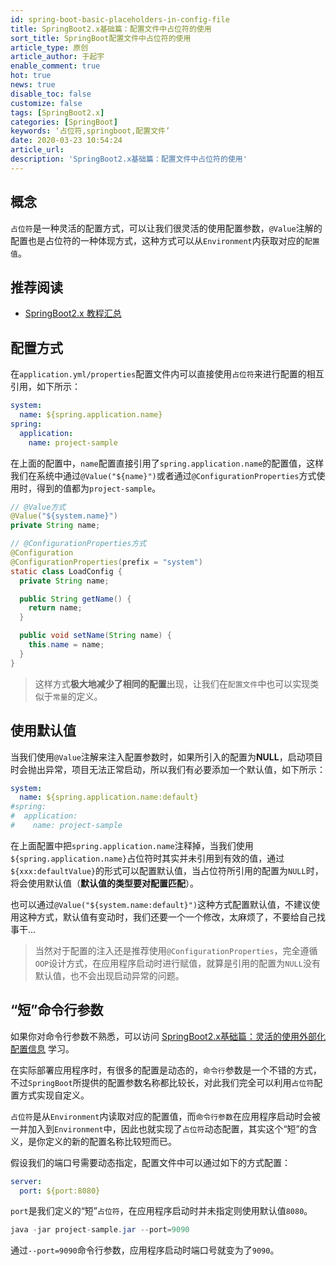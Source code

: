 ```yaml
---
id: spring-boot-basic-placeholders-in-config-file
title: SpringBoot2.x基础篇：配置文件中占位符的使用
sort_title: SpringBoot配置文件中占位符的使用
article_type: 原创
article_author: 于起宇
enable_comment: true
hot: true
news: true
disable_toc: false
customize: false
tags: [SpringBoot2.x]
categories: [SpringBoot]
keywords: ‘占位符,springboot,配置文件’
date: 2020-03-23 10:54:24
article_url:
description: 'SpringBoot2.x基础篇：配置文件中占位符的使用'
---
```


## 概念

`占位符`是一种灵活的配置方式，可以让我们很灵活的使用配置参数，`@Value`注解的配置也是占位符的一种体现方式，这种方式可以从`Environment`内获取对应的`配置值`。

## 推荐阅读
- [SpringBoot2.x 教程汇总](http://blog.yuqiyu.com/spring-boot-2-x-articles.html)

## 配置方式

在`application.yml/properties`配置文件内可以直接使用`占位符`来进行配置的相互引用，如下所示：

```yaml
system:
  name: ${spring.application.name}
spring:
  application:
    name: project-sample
```

在上面的配置中，`name`配置直接引用了`spring.application.name`的配置值，这样我们在系统中通过`@Value("${name}")`或者通过`@ConfigurationProperties`方式使用时，得到的值都为`project-sample`。

```java
// @Value方式
@Value("${system.name}")
private String name;

// @ConfigurationProperties方式
@Configuration
@ConfigurationProperties(prefix = "system")
static class LoadConfig {
  private String name;

  public String getName() {
    return name;
  }

  public void setName(String name) {
    this.name = name;
  }
}
```

> 这样方式**极大地减少了相同的配置**出现，让我们在`配置文件`中也可以实现类似于`常量`的定义。

## 使用默认值

当我们使用`@Value`注解来注入配置参数时，如果所引入的配置为**NULL**，启动项目时会抛出异常，项目无法正常启动，所以我们有必要添加一个默认值，如下所示：

```yaml
system:
  name: ${spring.application.name:default}
#spring:
#  application:
#    name: project-sample
```

在上面配置中把`spring.application.name`注释掉，当我们使用`${spring.application.name}`占位符时其实并未引用到有效的值，通过`${xxx:defaultValue}`的形式可以配置默认值，当占位符所引用的配置为`NULL`时，将会使用默认值（**默认值的类型要对配置匹配**）。

也可以通过`@Value("${system.name:default}")`这种方式配置默认值，不建议使用这种方式，默认值有变动时，我们还要一个一个修改，太麻烦了，不要给自己找事干...

> 当然对于配置的注入还是推荐使用`@ConfigurationProperties`，完全遵循`OOP`设计方式，在应用程序启动时进行赋值，就算是引用的配置为`NULL`没有默认值，也不会出现启动异常的问题。

## “短”命令行参数

如果你对命令行参数不熟悉，可以访问 [SpringBoot2.x基础篇：灵活的使用外部化配置信息](https://blog.yuqiyu.com/spring-boot-basic-externalized-configuration.html) 学习。

在实际部署应用程序时，有很多的配置是动态的，`命令行`参数是一个不错的方式，不过`SpringBoot`所提供的配置参数名称都比较长，对此我们完全可以利用`占位符`配置方式实现自定义。

`占位符`是从`Environment`内读取对应的配置值，而`命令行参数`在应用程序启动时会被一并加入到`Environment`中，因此也就实现了`占位符`动态配置，其实这个“短”的含义，是你定义的新的配置名称比较短而已。

假设我们的端口号需要动态指定，配置文件中可以通过如下的方式配置：

```yaml
server:
  port: ${port:8080}
```

`port`是我们定义的“短”`占位符`，在应用程序启动时并未指定则使用默认值`8080`。

```java
java -jar project-sample.jar --port=9090
```

通过`--port=9090`命令行参数，应用程序启动时端口号就变为了`9090`。